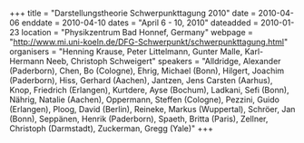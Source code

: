 +++
title = "Darstellungstheorie Schwerpunkttagung 2010"
date = 2010-04-06
enddate = 2010-04-10
dates = "April 6 - 10, 2010"
dateadded = 2010-01-23
location = "Physikzentrum Bad Honnef, Germany"
webpage = "http://www.mi.uni-koeln.de/DFG-Schwerpunkt/schwerpunkttagung.html"
organisers = "Henning Krause, Peter Littelmann, Gunter Malle, Karl-Hermann Neeb, Christoph Schweigert"
speakers = "Alldridge, Alexander (Paderborn), Chen, Bo (Cologne), Ehrig, Michael (Bonn), Hilgert, Joachim (Paderborn), Hiss, Gerhard (Aachen), Jantzen, Jens Carsten (Aarhus), Knop, Friedrich (Erlangen), Kurtdere, Ayse (Bochum), Ladkani, Sefi (Bonn), Nährig, Natalie (Aachen), Oppermann, Steffen (Cologne), Pezzini, Guido (Erlangen), Ploog, David (Berlin), Reineke, Markus (Wuppertal), Schröer, Jan (Bonn), Seppänen, Henrik (Paderborn), Spaeth, Britta (Paris), Zellner, Christoph (Darmstadt), Zuckerman, Gregg (Yale)"
+++
